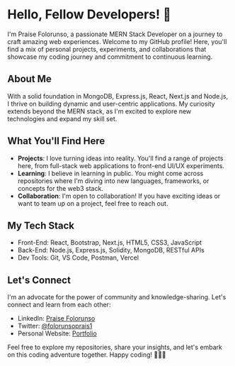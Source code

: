 # Hello, Fellow Developers! 👋

I'm Praise Folorunso, a passionate MERN Stack Developer on a journey to craft amazing web experiences. Welcome to my GitHub profile! Here, you'll find a mix of personal projects, experiments, and collaborations that showcase my coding journey and commitment to continuous learning.

## About Me
With a solid foundation in MongoDB, Express.js, React, Next.js and Node.js, I thrive on building dynamic and user-centric applications. My curiosity extends beyond the MERN stack, as I'm excited to explore new technologies and expand my skill set.

## What You'll Find Here
- **Projects**: I love turning ideas into reality. You'll find a range of projects here, from full-stack web applications to front-end UI/UX experiments.
- **Learning**: I believe in learning in public. You might come across repositories where I'm diving into new languages, frameworks, or concepts for the web3 stack.
- **Collaboration**: I'm open to collaboration! If you have exciting ideas or want to team up on a project, feel free to reach out.

## My Tech Stack
- Front-End: React, Bootstrap, Next.js, HTML5, CSS3, JavaScript
- Back-End: Node.js, Express.js, Solidity, MongoDB, RESTful APIs
- Dev Tools: Git, VS Code, Postman, Vercel

## Let's Connect
I'm an advocate for the power of community and knowledge-sharing. Let's connect and learn from each other:
- LinkedIn: [Praise Folorunso](https://www.linkedin.com/in/praise-folorunso-291826242)
- Twitter: [@folorunsoprais1](https://twitter.com/folorunsoprais1)
- Personal Website: [Portfolio](folorunsopraise.vercel.app)

Feel free to explore my repositories, share your insights, and let's embark on this coding adventure together. Happy coding! 🚀👨‍💻